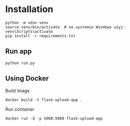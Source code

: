 # Installation

```
python -m venv venv
source venv/bin/activate  # na systemie Windows użyj: venv\Scripts\activate
pip install -r requirements.txt
```

## Run app

```
python run.py
```

## Using Docker

Build image

```
docker build -t flask-upload-app .
```

Run container

```
docker run -d -p 5000:5000 flask-upload-app
```